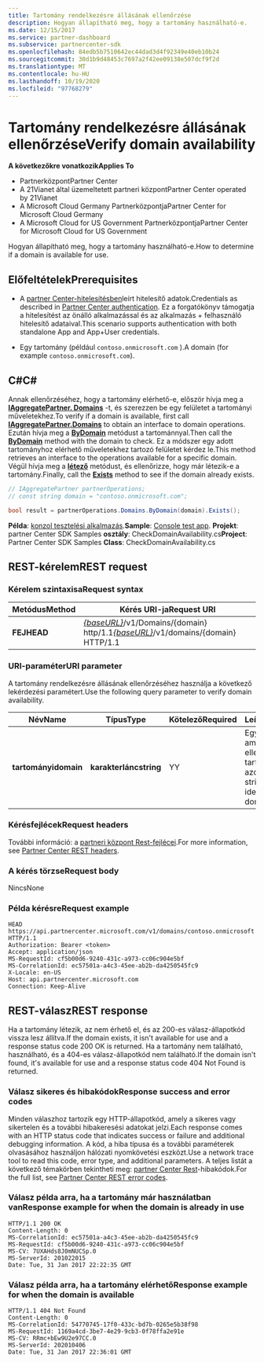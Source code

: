 ```yaml
---
title: Tartomány rendelkezésre állásának ellenőrzése
description: Hogyan állapítható meg, hogy a tartomány használható-e.
ms.date: 12/15/2017
ms.service: partner-dashboard
ms.subservice: partnercenter-sdk
ms.openlocfilehash: 84edb5b7510642ec44dad3d4f92349e40eb10b24
ms.sourcegitcommit: 30d1b9d48453c7697a2f42ee09138e507dcf9f2d
ms.translationtype: MT
ms.contentlocale: hu-HU
ms.lasthandoff: 10/19/2020
ms.locfileid: "97768279"
---
```

# <a name="verify-domain-availability"></a><span data-ttu-id="cfbac-103">Tartomány rendelkezésre állásának ellenőrzése</span><span class="sxs-lookup"><span data-stu-id="cfbac-103">Verify domain availability</span></span>

<span data-ttu-id="cfbac-104">**A következőkre vonatkozik**</span><span class="sxs-lookup"><span data-stu-id="cfbac-104">**Applies To**</span></span>

- <span data-ttu-id="cfbac-105">Partnerközpont</span><span class="sxs-lookup"><span data-stu-id="cfbac-105">Partner Center</span></span>
- <span data-ttu-id="cfbac-106">A 21Vianet által üzemeltetett partneri központ</span><span class="sxs-lookup"><span data-stu-id="cfbac-106">Partner Center operated by 21Vianet</span></span>
- <span data-ttu-id="cfbac-107">A Microsoft Cloud Germany Partnerközpontja</span><span class="sxs-lookup"><span data-stu-id="cfbac-107">Partner Center for Microsoft Cloud Germany</span></span>
- <span data-ttu-id="cfbac-108">A Microsoft Cloud for US Government Partnerközpontja</span><span class="sxs-lookup"><span data-stu-id="cfbac-108">Partner Center for Microsoft Cloud for US Government</span></span>

<span data-ttu-id="cfbac-109">Hogyan állapítható meg, hogy a tartomány használható-e.</span><span class="sxs-lookup"><span data-stu-id="cfbac-109">How to determine if a domain is available for use.</span></span>

## <a name="prerequisites"></a><span data-ttu-id="cfbac-110">Előfeltételek</span><span class="sxs-lookup"><span data-stu-id="cfbac-110">Prerequisites</span></span>

- <span data-ttu-id="cfbac-111">A [partner Center-hitelesítésben](partner-center-authentication.md)leírt hitelesítő adatok.</span><span class="sxs-lookup"><span data-stu-id="cfbac-111">Credentials as described in [Partner Center authentication](partner-center-authentication.md).</span></span> <span data-ttu-id="cfbac-112">Ez a forgatókönyv támogatja a hitelesítést az önálló alkalmazással és az alkalmazás + felhasználó hitelesítő adataival.</span><span class="sxs-lookup"><span data-stu-id="cfbac-112">This scenario supports authentication with both standalone App and App+User credentials.</span></span>

- <span data-ttu-id="cfbac-113">Egy tartomány (például `contoso.onmicrosoft.com` ).</span><span class="sxs-lookup"><span data-stu-id="cfbac-113">A domain (for example `contoso.onmicrosoft.com`).</span></span>

## <a name="c"></a><span data-ttu-id="cfbac-114">C\#</span><span class="sxs-lookup"><span data-stu-id="cfbac-114">C\#</span></span>

<span data-ttu-id="cfbac-115">Annak ellenőrzéséhez, hogy a tartomány elérhető-e, először hívja meg a [**IAggregatePartner. Domains**](/dotnet/api/microsoft.store.partnercenter.ipartner.domains) -t, és szerezzen be egy felületet a tartományi műveletekhez.</span><span class="sxs-lookup"><span data-stu-id="cfbac-115">To verify if a domain is available, first call [**IAggregatePartner.Domains**](/dotnet/api/microsoft.store.partnercenter.ipartner.domains) to obtain an interface to domain operations.</span></span> <span data-ttu-id="cfbac-116">Ezután hívja meg a [**ByDomain**](/dotnet/api/microsoft.store.partnercenter.domains.idomaincollection.bydomain) metódust a tartománnyal.</span><span class="sxs-lookup"><span data-stu-id="cfbac-116">Then call the [**ByDomain**](/dotnet/api/microsoft.store.partnercenter.domains.idomaincollection.bydomain) method with the domain to check.</span></span> <span data-ttu-id="cfbac-117">Ez a módszer egy adott tartományhoz elérhető műveletekhez tartozó felületet kérdez le.</span><span class="sxs-lookup"><span data-stu-id="cfbac-117">This method retrieves an interface to the operations available for a specific domain.</span></span> <span data-ttu-id="cfbac-118">Végül hívja meg a [**létező**](/dotnet/api/microsoft.store.partnercenter.domains.idomain.exists) metódust, és ellenőrizze, hogy már létezik-e a tartomány.</span><span class="sxs-lookup"><span data-stu-id="cfbac-118">Finally, call the [**Exists**](/dotnet/api/microsoft.store.partnercenter.domains.idomain.exists) method to see if the domain already exists.</span></span>

``` csharp
// IAggregatePartner partnerOperations;
// const string domain = "contoso.onmicrosoft.com";

bool result = partnerOperations.Domains.ByDomain(domain).Exists();
```

<span data-ttu-id="cfbac-119">**Példa**: [konzol tesztelési alkalmazás](console-test-app.md).</span><span class="sxs-lookup"><span data-stu-id="cfbac-119">**Sample**: [Console test app](console-test-app.md).</span></span> <span data-ttu-id="cfbac-120">**Projekt**: partner Center SDK Samples **osztály**: CheckDomainAvailability.cs</span><span class="sxs-lookup"><span data-stu-id="cfbac-120">**Project**: Partner Center SDK Samples **Class**: CheckDomainAvailability.cs</span></span>

## <a name="rest-request"></a><span data-ttu-id="cfbac-121">REST-kérelem</span><span class="sxs-lookup"><span data-stu-id="cfbac-121">REST request</span></span>

### <a name="request-syntax"></a><span data-ttu-id="cfbac-122">Kérelem szintaxisa</span><span class="sxs-lookup"><span data-stu-id="cfbac-122">Request syntax</span></span>

| <span data-ttu-id="cfbac-123">Metódus</span><span class="sxs-lookup"><span data-stu-id="cfbac-123">Method</span></span>   | <span data-ttu-id="cfbac-124">Kérés URI-ja</span><span class="sxs-lookup"><span data-stu-id="cfbac-124">Request URI</span></span>                                                              |
|----------|--------------------------------------------------------------------------|
| <span data-ttu-id="cfbac-125">**FEJ**</span><span class="sxs-lookup"><span data-stu-id="cfbac-125">**HEAD**</span></span> | <span data-ttu-id="cfbac-126">[*{baseURL}*](partner-center-rest-urls.md)/v1/Domains/{domain} http/1.1</span><span class="sxs-lookup"><span data-stu-id="cfbac-126">[*{baseURL}*](partner-center-rest-urls.md)/v1/domains/{domain} HTTP/1.1</span></span> |

### <a name="uri-parameter"></a><span data-ttu-id="cfbac-127">URI-paraméter</span><span class="sxs-lookup"><span data-stu-id="cfbac-127">URI parameter</span></span>

<span data-ttu-id="cfbac-128">A tartomány rendelkezésre állásának ellenőrzéséhez használja a következő lekérdezési paramétert.</span><span class="sxs-lookup"><span data-stu-id="cfbac-128">Use the following query parameter to verify domain availability.</span></span>

| <span data-ttu-id="cfbac-129">Név</span><span class="sxs-lookup"><span data-stu-id="cfbac-129">Name</span></span>       | <span data-ttu-id="cfbac-130">Típus</span><span class="sxs-lookup"><span data-stu-id="cfbac-130">Type</span></span>       | <span data-ttu-id="cfbac-131">Kötelező</span><span class="sxs-lookup"><span data-stu-id="cfbac-131">Required</span></span> | <span data-ttu-id="cfbac-132">Leírás</span><span class="sxs-lookup"><span data-stu-id="cfbac-132">Description</span></span>                                   |
|------------|------------|----------|-----------------------------------------------|
| <span data-ttu-id="cfbac-133">**tartományi**</span><span class="sxs-lookup"><span data-stu-id="cfbac-133">**domain**</span></span> | <span data-ttu-id="cfbac-134">**karakterlánc**</span><span class="sxs-lookup"><span data-stu-id="cfbac-134">**string**</span></span> | <span data-ttu-id="cfbac-135">Y</span><span class="sxs-lookup"><span data-stu-id="cfbac-135">Y</span></span>        | <span data-ttu-id="cfbac-136">Egy karakterlánc, amely az ellenőrzési tartományt azonosítja.</span><span class="sxs-lookup"><span data-stu-id="cfbac-136">A string that identifies the domain to check.</span></span> |

### <a name="request-headers"></a><span data-ttu-id="cfbac-137">Kérésfejlécek</span><span class="sxs-lookup"><span data-stu-id="cfbac-137">Request headers</span></span>

<span data-ttu-id="cfbac-138">További információ: a [partneri központ Rest-fejlécei](headers.md).</span><span class="sxs-lookup"><span data-stu-id="cfbac-138">For more information, see [Partner Center REST headers](headers.md).</span></span>

### <a name="request-body"></a><span data-ttu-id="cfbac-139">A kérés törzse</span><span class="sxs-lookup"><span data-stu-id="cfbac-139">Request body</span></span>

<span data-ttu-id="cfbac-140">Nincs</span><span class="sxs-lookup"><span data-stu-id="cfbac-140">None</span></span>

### <a name="request-example"></a><span data-ttu-id="cfbac-141">Példa kérésre</span><span class="sxs-lookup"><span data-stu-id="cfbac-141">Request example</span></span>

```http
HEAD https://api.partnercenter.microsoft.com/v1/domains/contoso.onmicrosoft.com HTTP/1.1
Authorization: Bearer <token>
Accept: application/json
MS-RequestId: cf5b00d6-9240-431c-a973-cc06c904e5bf
MS-CorrelationId: ec57501a-a4c3-45ee-ab2b-da4250545fc9
X-Locale: en-US
Host: api.partnercenter.microsoft.com
Connection: Keep-Alive
```

## <a name="rest-response"></a><span data-ttu-id="cfbac-142">REST-válasz</span><span class="sxs-lookup"><span data-stu-id="cfbac-142">REST response</span></span>

<span data-ttu-id="cfbac-143">Ha a tartomány létezik, az nem érhető el, és az 200-es válasz-állapotkód vissza lesz állítva.</span><span class="sxs-lookup"><span data-stu-id="cfbac-143">If the domain exists, it isn't available for use and a response status code 200 OK is returned.</span></span> <span data-ttu-id="cfbac-144">Ha a tartomány nem található, használható, és a 404-es válasz-állapotkód nem található.</span><span class="sxs-lookup"><span data-stu-id="cfbac-144">If the domain isn't found, it's available for use and a response status code 404 Not Found is returned.</span></span>

### <a name="response-success-and-error-codes"></a><span data-ttu-id="cfbac-145">Válasz sikeres és hibakódok</span><span class="sxs-lookup"><span data-stu-id="cfbac-145">Response success and error codes</span></span>

<span data-ttu-id="cfbac-146">Minden válaszhoz tartozik egy HTTP-állapotkód, amely a sikeres vagy sikertelen és a további hibakeresési adatokat jelzi.</span><span class="sxs-lookup"><span data-stu-id="cfbac-146">Each response comes with an HTTP status code that indicates success or failure and additional debugging information.</span></span> <span data-ttu-id="cfbac-147">A kód, a hiba típusa és a további paraméterek olvasásához használjon hálózati nyomkövetési eszközt.</span><span class="sxs-lookup"><span data-stu-id="cfbac-147">Use a network trace tool to read this code, error type, and additional parameters.</span></span> <span data-ttu-id="cfbac-148">A teljes listát a következő témakörben tekintheti meg: [partner Center Rest](error-codes.md)-hibakódok.</span><span class="sxs-lookup"><span data-stu-id="cfbac-148">For the full list, see [Partner Center REST error codes](error-codes.md).</span></span>

### <a name="response-example-for-when-the-domain-is-already-in-use"></a><span data-ttu-id="cfbac-149">Válasz példa arra, ha a tartomány már használatban van</span><span class="sxs-lookup"><span data-stu-id="cfbac-149">Response example for when the domain is already in use</span></span>

```http
HTTP/1.1 200 OK
Content-Length: 0
MS-CorrelationId: ec57501a-a4c3-45ee-ab2b-da4250545fc9
MS-RequestId: cf5b00d6-9240-431c-a973-cc06c904e5bf
MS-CV: 7UXAHds8J0mNUCSp.0
MS-ServerId: 201022015
Date: Tue, 31 Jan 2017 22:22:35 GMT
```

### <a name="response-example-for-when-the-domain-is-available"></a><span data-ttu-id="cfbac-150">Válasz példa arra, ha a tartomány elérhető</span><span class="sxs-lookup"><span data-stu-id="cfbac-150">Response example for when the domain is available</span></span>

```http
HTTP/1.1 404 Not Found
Content-Length: 0
MS-CorrelationId: 54770745-17f0-433c-bd7b-0265e5b38f98
MS-RequestId: 1169a4cd-3be7-4e29-9cb3-0f78ffa2e91e
MS-CV: RRmc+bEw9U2e97CC.0
MS-ServerId: 202010406
Date: Tue, 31 Jan 2017 22:36:01 GMT
```
